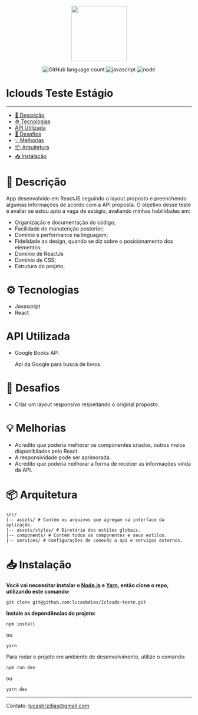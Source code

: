 <p align="center">
   <img src="src/assets/images/iclouds_logo.svg" width="150"/>
   <p align="center">
        <img alt="GitHub language count" src="https://img.shields.io/github/languages/count/rocketseat/bootcamp-gostack-desafio-01?color=%2304D361">
        <img alt="javascript" src="https://img.shields.io/badge/Javascript-100%25-yellow" /> 
        <img alt="node" src="https://img.shields.io/badge/node-v12.18.3-brightgreen" />
    </p>
</p>

# Iclouds Teste Estágio

---

- [📝 Descrição](#📝-Descrição)
- [⚙️ Tecnologias](#⚙️-Tecnologias)
- [API Utilizada](#API-Utilizada)
- [🚀 Desafios](#🚀-Desafios)
- [💡 Melhorias](#💡-Melhorias)
- [📦 Arquitetura](#📦-Arquitetura)
- [📥 Instalação](#📥-Instalação)

# 📝 Descrição

App desenvolvido em ReactJS seguindo o layout proposto e preenchendo algumas informações de acordo com a API proposta. O objetivo desse teste é avaliar se estou apto a vaga de estágio, avaliando  minhas habilidades em:
- Organização e documentação do código;
- Facilidade de manutenção posterior;
- Domínio e performance na linguagem;
- Fidelidade ao design, quando se diz sobre o posicionamento dos elementos;
- Domínio de ReactJs
-  Domínio de CSS;
- Estrutura do projeto;

# ⚙️ Tecnologias

- Javascript
- React

# API Utilizada

- Google Books API

    Api da Google para busca de livros.

# 🚀 Desafios

- Criar um layout responsivo respeitando o original proposto.

# 💡 Melhorias

- Acredito que poderia melhorar os componentes criados, outros meios disponibilados pelo React.
- A responsividade pode ser aprimorada.
- Acredito que poderia melhorar a forma de receber as informações vinda da API.

# 📦 Arquitetura

```shell
src/
|-- assets/ # Contém os arquivos que agregam na interface da aplicação.
|-- assets/styles/ # Diretório dos estilos globais.
|-- components/ # Contém todos os componentes e seus estilos.
|-- services/ # Configurações de conexão a api e serviços externos.
```

# 📥 Instalação

**Você vai necessitar instalar o [Node.js](https://nodejs.org/en/download/) e [Yarn](https://yarnpkg.com/), então clone o repo, utilizando este comando:**

`git clone git@github.com:lucasbdias/Iclouds-teste.git`

**Instale as dependências do projeto:**

`npm install`

ou

`yarn`

Para rodar o projeto em ambiente de desenvolvimento, utilize o comando:

`npm run dev`

ou

`yarn dev`

---

Contato: lucasbrzdias@gmail.com